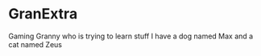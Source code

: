 # GranExtra
Gaming Granny who is trying to learn stuff 
I have a dog named Max and a cat named Zeus

